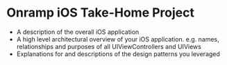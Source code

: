 # Onramp iOS Take-Home Project 

* A description of the overall iOS application
* A high level architectural overview of your iOS application. e.g. names, relationships and purposes of all UIViewControllers and UIViews
* Explanations for and descriptions of the design patterns you leveraged

